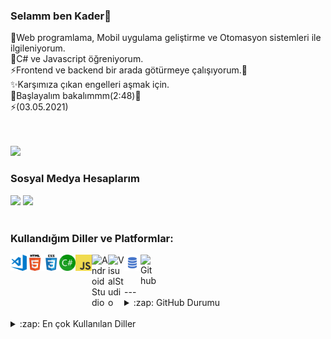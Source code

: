
### Selamm ben Kader👋

🌱Web programlama, Mobil uygulama geliştirme ve Otomasyon sistemleri ile ilgileniyorum.<br>
📝C# ve Javascript öğreniyorum.<br>
⚡Frontend ve backend bir arada götürmeye çalışıyorum.🤩<br>
✨Karşımıza çıkan engelleri aşmak için.<br>
🎉Başlayalım bakalımmm(2:48)🤞<br>
⚡(03.05.2021) <br>




<br>
<br>
<img src="https://github.com/saadeghi/saadeghi/blob/master/dino.gif" >

### Sosyal Medya Hesaplarım

[<img width="22" src="https://i.hizliresim.com/3r1ktea.png" />][linkedin]
[<img width="22" src="https://i.hizliresim.com/2vaquq2.png" />][medium]
<br/>
<br/>

                                                                                                   
[linkedin]:https://www.linkedin.com/in/kader-tosun-276710180/
[medium]:https://kaderleyazilim.medium.com/



### Kullandığım Diller ve Platformlar:

<img align="left" alt="Visual Studio Code" width="26px" src="https://raw.githubusercontent.com/github/explore/80688e429a7d4ef2fca1e82350fe8e3517d3494d/topics/visual-studio-code/visual-studio-code.png" />
<img align="left" alt="HTML5" width="26px" src="https://raw.githubusercontent.com/github/explore/80688e429a7d4ef2fca1e82350fe8e3517d3494d/topics/html/html.png" />
<img align="left" alt="CSS3" width="26px" src="https://raw.githubusercontent.com/github/explore/80688e429a7d4ef2fca1e82350fe8e3517d3494d/topics/css/css.png" />
<img align="left" alt="CSharp" width="26px" src="https://raw.githubusercontent.com/github/explore/80688e429a7d4ef2fca1e82350fe8e3517d3494d/topics/csharp/csharp.png" />
<img align="left" alt="JavaScript" width="26px" src="https://raw.githubusercontent.com/github/explore/80688e429a7d4ef2fca1e82350fe8e3517d3494d/topics/javascript/javascript.png" />
<img align="left" alt="AndroidStudio" width="26px" src="https://i.hizliresim.com/f0iepcj.png" />
<img align="left" alt="VisualStudio" width="26px" src="https://i.hizliresim.com/4yj7h1a.png" />
<img align="left" alt="SQL" width="26px" src="https://raw.githubusercontent.com/github/explore/80688e429a7d4ef2fca1e82350fe8e3517d3494d/topics/sql/sql.png" />
<img align="left" alt="Github" width="26px" src="https://i.hizliresim.com/zjfr1hi.png" />

<br />
<br />
<br>
---

<details>
  <summary>:zap: GitHub Durumu</summary>
<img src="https://github-readme-stats.vercel.app/api?username=kadertosun&theme=radical">

</details><br>

<details>
  <summary>:zap: En çok Kullanılan Diller</summary>

<img src="https://github-readme-stats.vercel.app/api/top-langs/?username=kadertosun&layout=compact&theme=radical">

</details>


<!--
**kadertosun/Kadertosun** is a ✨ _special_ ✨ repository because its `README.md` (this file) appears on your GitHub profile.

Here are some ideas to get you started:

- 🔭 I’m currently working on ...
- 🌱 I’m currently learning ...
- 👯 I’m looking to collaborate on ...
- 🤔 I’m looking for help with ...
- 💬 Ask me about ...
- 📫 How to reach me: ...
- 😄 Pronouns: ...
- ⚡ Fun fact: ...
-->

